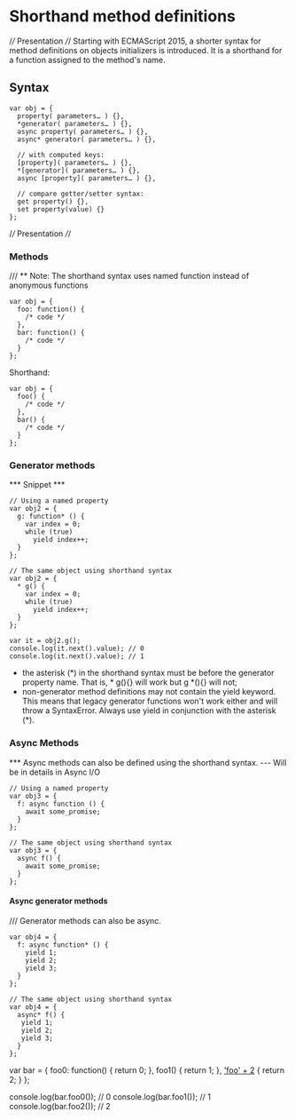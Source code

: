 # Shorthand method definitions
/*/* Presentation */*/
Starting with ECMAScript 2015, a shorter syntax for method definitions on objects initializers is introduced. It is a shorthand for a function assigned to the method's name.

## Syntax
```
var obj = {
  property( parameters… ) {},
  *generator( parameters… ) {},
  async property( parameters… ) {},
  async* generator( parameters… ) {},

  // with computed keys:
  [property]( parameters… ) {},
  *[generator]( parameters… ) {},
  async [property]( parameters… ) {},

  // compare getter/setter syntax:
  get property() {},
  set property(value) {}
};
```
/*/* Presentation */*/


### Methods

/// ** Note: The shorthand syntax uses named function instead of anonymous functions 


```
var obj = {
  foo: function() {
    /* code */
  },
  bar: function() {
    /* code */
  }
};
```

Shorthand:

```
var obj = {
  foo() {
    /* code */
  },
  bar() {
    /* code */
  }
};
```



### Generator methods

*** Snippet ***
```
// Using a named property
var obj2 = {
  g: function* () {
    var index = 0;
    while (true)
      yield index++;
  }
};

// The same object using shorthand syntax
var obj2 = { 
  * g() {
    var index = 0;
    while (true)
      yield index++;
  }
};

var it = obj2.g();
console.log(it.next().value); // 0
console.log(it.next().value); // 1
```

- the asterisk (*) in the shorthand syntax must be before the generator property name. That is, * g(){} will work but g *(){} will not;
- non-generator method definitions may not contain the yield keyword. This means that legacy generator functions won't work either and will throw a SyntaxError. Always use yield in conjunction with the asterisk (*).

### Async Methods
*** Async methods can also be defined using the shorthand syntax.
--- Will be in details in Async I/O
```
// Using a named property
var obj3 = {
  f: async function () {
    await some_promise;
  }
};

// The same object using shorthand syntax
var obj3 = { 
  async f() {
    await some_promise;
  }
};
```

#### Async generator methods
/// Generator methods can also be async.
```
var obj4 = {
  f: async function* () {
    yield 1;
    yield 2;
    yield 3;
  }
};

// The same object using shorthand syntax
var obj4 = {
  async* f() {
   yield 1;
   yield 2;
   yield 3;
  }
};
```

var bar = {
  foo0: function() { return 0; },
  foo1() { return 1; },
  ['foo' + 2]() { return 2; }
};

console.log(bar.foo0()); // 0
console.log(bar.foo1()); // 1
console.log(bar.foo2()); // 2